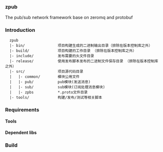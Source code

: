### zpub
The pub/sub network framework base on  zeromq and protobuf
### Introduction
```
  zpub
  |- bin/               项目构建生成的二进制输出目录（排除在版本控制库之外）
  |- build/             项目构建的工作目录 （排除在版本控制库之外）
  |- include/           发布需要的头文件目录
  |- release/           使用发布脚本发布的二进制文件保存目录 （排除在版本控制库之外）
  |- src/               项目源代码目录
  |   |- common/		模块公用文件
  |   |- pub/           pub模块(发送消息)
  |   |- sub/           sub模块(订阅处理消息模块)
  |   |- zpbs			*.proto文件目录
  |- tools/             构建/发布/测试等相关脚本
```
### Requirements
 #### Tools
 #### Dependent libs

### Build


